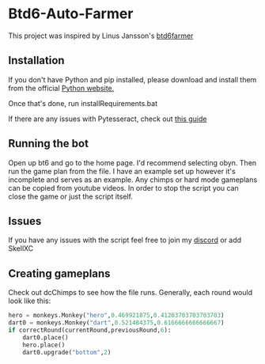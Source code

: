 # Btd6-Auto-Farmer
This project was inspired by Linus Jansson's [btd6farmer](https://github.com/linus-jansson/btd6farmer)
## Installation
If you don't have Python and pip installed, please download and install them from the official [Python website.](https://www.python.org/)

Once that's done, run installRequirements.bat

If there are any issues with Pytesseract, check out [this guide](https://github.com/UB-Mannheim/tesseract/wiki)

## Running the bot

Open up bt6 and go to the home page. I'd recommend selecting obyn. Then run the game plan from the file.
I have an example set up however
it's incomplete and serves as an example. Any chimps or hard mode gameplans can be copied from youtube videos.
In order to stop the script you can close the game or just the script itself.

## Issues
If you have any issues with the script feel free to join my [discord](https://discord.gg/H4gvFZHCej) or add SkellXC

## Creating gameplans
Check out dcChimps to see how the file runs. Generally, each round would look like this:
```python
hero = monkeys.Monkey("hero",0.469921875,0.41203703703703703)
dart0 = monkeys.Monkey("dart",0.521484375,0.6166666666666667)
if correctRound(currentRound,previousRound,6):
    dart0.place()
    hero.place()
    dart0.upgrade("bottom",2)
```

